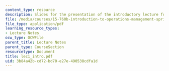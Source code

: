 ```yaml
---
content_type: resource
description: Slides for the presentation of the introductory lecture for this course.
file: /media/courses/15-760b-introduction-to-operations-management-spring-2004/3b84a42bcd72bd70e27e490538cdfa1d_lec1_intro.pdf
file_type: application/pdf
learning_resource_types:
- Lecture Notes
ocw_type: OCWFile
parent_title: Lecture Notes
parent_type: CourseSection
resourcetype: Document
title: lec1_intro.pdf
uid: 3b84a42b-cd72-bd70-e27e-490538cdfa1d
---
```

